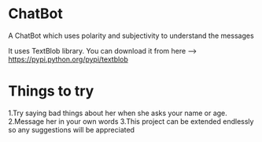 # ChatBot
A ChatBot which uses polarity and subjectivity to understand the messages

It uses TextBlob library. 
You can download it from here --> https://pypi.python.org/pypi/textblob

# Things to try
1.Try saying bad things about her when she asks your name or age.
2.Message her in your own words
3.This project can be extended endlessly so any suggestions will be appreciated

